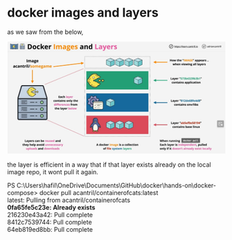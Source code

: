# docker images and layers

as we saw from the below, 

![imgandlayers](/reference-notes/docker-images-and-layers.jpg)

the layer is efficient in a way that if that layer exists already on the local image repo, it wont pull it again.


PS C:\Users\hafil\OneDrive\Documents\GitHub\docker\hands-on\docker-compose> docker pull acantril/containerofcats:latest \
latest: Pulling from acantril/containerofcats \
**0fa65fe5c23e: Already exists** \
216230e43a42: Pull complete \
8412c7539744: Pull complete \
64eb819ed8bb: Pull complete 
